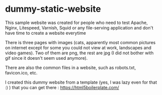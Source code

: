 # dummy-static-website


This sample website was created for people who need to test Apache, Nginx, Litespeed, Varnish, Squid or any file-serving application and don't have time to create a website everytime

There is three pages with images (cats, apparently most common pictures on internet except for some you could not view at work, landscapes and video games). Two of them are png, the rest are jpg (I did not bother with gif since it doesn't seem used anymore).

There are also the common files in a website, such as robots.txt, favicon.ico, etc.


I created this dummy website from a template (yes, I was lazy even for that :) ) that you can get there : https://html5boilerplate.com/


